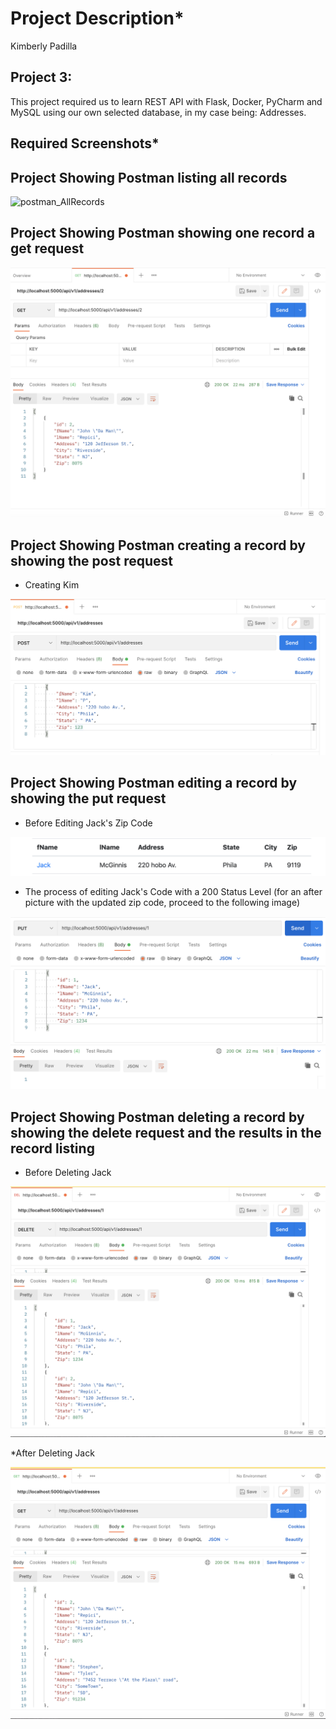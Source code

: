 # Project Description*
Kimberly Padilla
## Project 3:
This project required us to learn REST API with Flask, Docker, PyCharm and MySQL
using our own selected database, in my case being: Addresses.

## Required Screenshots*
## Project Showing Postman listing all records
![postman_AllRecords](screenshots/allrecords.png)

## Project Showing Postman showing one record a get request
![postman_GetRequest](screenshots/getrequest.png)

## Project Showing Postman creating a record by showing the post request
* Creating Kim

![postman_create](screenshots/create.png)

## Project Showing Postman editing a record by showing the put request
* Before Editing Jack's Zip Code

![postman_beforeedit](screenshots/beforeedit.png)

* The process of editing Jack's Code with a 200 Status Level (for an after picture with the updated zip code, proceed to the following image)

![postman_edit](screenshots/edit.png)

## Project Showing Postman deleting a record by showing the delete request and the results in the record listing 
* Before Deleting Jack

<img src="screenshots/before delete.png"></img>

*After Deleting Jack

<img src="screenshots/after delete.png"></img>
